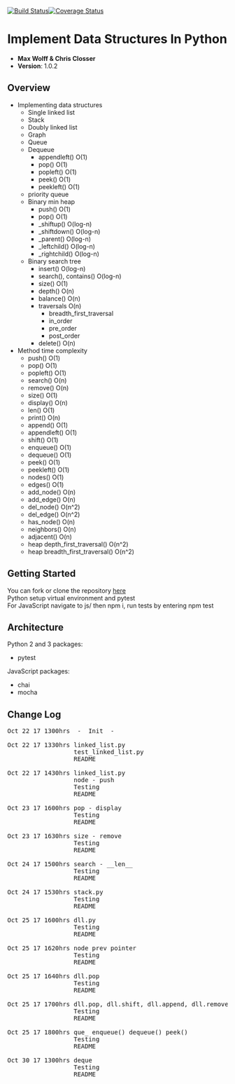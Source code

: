 [![Build Status](https://travis-ci.org/ChristopherSClosser/python-data-structures.svg?branch=master)](https://travis-ci.org/ChristopherSClosser/python-data-structures)[![Coverage Status](https://coveralls.io/repos/github/ChristopherSClosser/python-data-structures/badge.svg?branch=master)](https://coveralls.io/github/ChristopherSClosser/python-data-structures?branch=master)

# Implement Data Structures In Python

- **Max Wolff & Chris Closser**
- **Version**: 1.0.2

## Overview
<!-- Provide a high level overview of what this application is and why you are building it, beyond the fact that it's an assignment for a Code Fellows 401 class. (i.e. What's your problem domain?) -->
- Implementing data structures
  - Single linked list
  - Stack
  - Doubly linked list
  - Graph
  - Queue
  - Dequeue
    - appendleft() O(1)
    - pop() O(1)
    - popleft() O(1)
    - peek() O(1)
    - peekleft() O(1)
  - priority queue
  - Binary min heap
    - push() O(1)
    - pop() O(1)
    - _shiftup() O(log-n)
    - _shiftdown() O(log-n)
    - _parent() O(log-n)
    - _leftchild() O(log-n)
    - _rightchild() O(log-n)
  - Binary search tree
    - insert() O(log-n)
    - search(), contains() O(log-n)
    - size() O(1)
    - depth() O(n)
    - balance() O(n)
    - traversals O(n)
      - breadth_first_traversal
      - in_order
      - pre_order
      - post_order
    - delete() O(n)
- Method time complexity
  - push() O(1)
  - pop() O(1)
  - popleft() O(1)
  - search() O(n)
  - remove() O(n)
  - size() O(1)
  - display() O(n)
  - len() O(1)
  - print() O(n)
  - append() O(1)
  - appendleft() O(1)
  - shift() O(1)
  - enqueue() O(1)
  - dequeue() O(1)
  - peek() O(1)
  - peekleft() O(1)
  - nodes() O(1)
  - edges() O(1)
  - add_node() O(n)
  - add_edge() O(n)
  - del_node() O(n^2)
  - del_edge() O(n^2)
  - has_node() O(n)
  - neighbors() O(n)
  - adjacent() O(n)
  - heap depth_first_traversal() O(n^2)
  - heap breadth_first_traversal() O(n^2)

## Getting Started
<!-- What are the steps that a user must take in order to build this app on their own machine and get it running? -->
  You can fork or clone the repository [here](https://github.com/ChristopherSClosser/python-data-structures)  
  Python setup virtual environment and pytest  
  For JavaScript navigate to js/ then npm i, run tests by entering npm test

## Architecture
<!-- Provide a detailed description of the application design. What technologies (languages, libraries, etc) you're using, and any other relevant design information. -->
Python 2 and 3 packages:
  - pytest

JavaScript packages:
  - chai
  - mocha

## Change Log
<!-- Use this are to document the iterative changes made to your application as each feature is successfully implemented. Use time stamps. Here's an example:

01-01-2001 4:59pm - Added functionality to add and delete some things.
-->
<pre>Oct 22 17 1300hrs&ensp;&ensp;-&ensp;&ensp;Init&ensp;&ensp;-  

Oct 22 17 1330hrs linked_list.py
                  test_linked_list.py
                  README

Oct 22 17 1430hrs linked_list.py
                  node - push
                  Testing
                  README

Oct 23 17 1600hrs pop - display
                  Testing
                  README

Oct 23 17 1630hrs size - remove
                  Testing
                  README

Oct 24 17 1500hrs search - __len__
                  Testing
                  README

Oct 24 17 1530hrs stack.py
                  Testing
                  README

Oct 25 17 1600hrs dll.py
                  Testing
                  README

Oct 25 17 1620hrs node prev pointer
                  Testing
                  README

Oct 25 17 1640hrs dll.pop
                  Testing
                  README

Oct 25 17 1700hrs dll.pop, dll.shift, dll.append, dll.remove
                  Testing
                  README

Oct 25 17 1800hrs que_ enqueue() dequeue() peek()
                  Testing
                  README

Oct 30 17 1300hrs deque
                  Testing
                  README
</pre>
